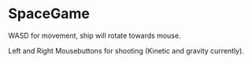 # SpaceGame

WASD for movement, ship will rotate towards mouse.

Left and Right Mousebuttons for shooting (Kinetic and gravity currently).
